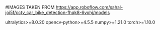 #IMAGES TAKEN FROM
https://app.roboflow.com/sahal-joi5f/cctv_car_bike_detection-fhqk8-6vohj/models

ultralytics>=8.0.20
opencv-python>=4.5.5
numpy>=1.21.0
torch>=1.10.0
